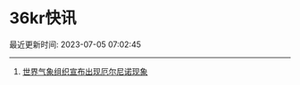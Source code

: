 # 36kr快讯

最近更新时间: 2023-07-05 07:02:45

--- 
1. [世界气象组织宣布出现厄尔尼诺现象](https://www.36kr.com/newsflashes/2330453890162312) 

